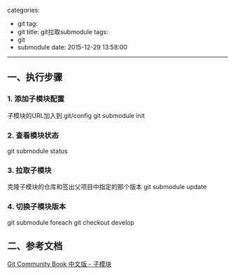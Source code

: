 categories:
  - git
tag:
  - git
title: git拉取submodule
tags:
  - git
  - submodule
date: 2015-12-29 13:58:00
---

## 一、执行步骤

### 1. 添加子模块配置
子模块的URL加入到.git/config
git submodule init

### 2. 查看模块状态
git submodule status

### 3. 拉取子模块
克隆子模块的仓库和签出父项目中指定的那个版本
git submodule update

### 4. 切换子模块版本
git submodule foreach git checkout develop


## 二、参考文档
[Git Community Book 中文版 - 子模块](http://gitbook.liuhui998.com/5_10.html)
